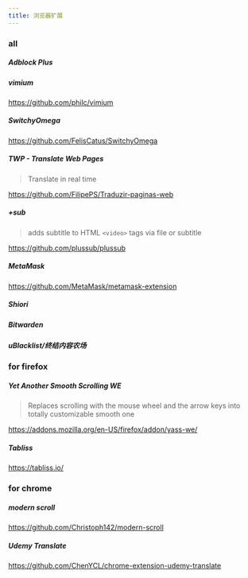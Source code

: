 ```yaml
---
title: 浏览器扩展
---
```


### all

##### Adblock Plus

##### vimium

https://github.com/philc/vimium

##### SwitchyOmega

https://github.com/FelisCatus/SwitchyOmega

##### TWP - Translate Web Pages

> Translate in real time

https://github.com/FilipePS/Traduzir-paginas-web

##### +sub

> adds subtitle to HTML `<video>` tags via file or subtitle

https://github.com/plussub/plussub

##### MetaMask

https://github.com/MetaMask/metamask-extension

##### Shiori

##### Bitwarden

##### uBlacklist/终结内容农场

### for firefox

##### Yet Another Smooth Scrolling WE

> Replaces scrolling with the mouse wheel and the arrow keys into totally customizable smooth one

https://addons.mozilla.org/en-US/firefox/addon/yass-we/

##### Tabliss

https://tabliss.io/

### for chrome

##### modern scroll

https://github.com/Christoph142/modern-scroll

##### Udemy Translate

https://github.com/ChenYCL/chrome-extension-udemy-translate
